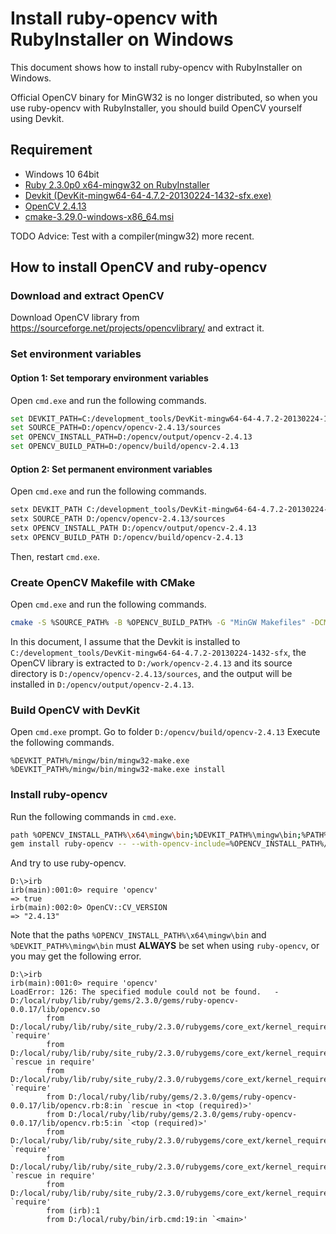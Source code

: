# Install ruby-opencv with RubyInstaller on Windows

This document shows how to install ruby-opencv with RubyInstaller on Windows.

Official OpenCV binary for MinGW32 is no longer distributed, so when you use ruby-opencv with RubyInstaller, you should build OpenCV yourself using Devkit.

## Requirement

- Windows 10 64bit
- [Ruby 2.3.0p0 x64-mingw32 on RubyInstaller](http://rubyinstaller.org/)
- [Devkit (DevKit-mingw64-64-4.7.2-20130224-1432-sfx.exe)](https://rubyinstaller.org/downloads/archives/)
- [OpenCV 2.4.13](https://sourceforge.net/projects/opencvlibrary/files/opencv-win/2.4.13/opencv-2.4.13.exe/download)
- [cmake-3.29.0-windows-x86_64.msi](https://cmake.org/)

TODO Advice: Test with a compiler(mingw32) more recent.

## How to install OpenCV and ruby-opencv

### Download and extract OpenCV

Download OpenCV library from https://sourceforge.net/projects/opencvlibrary/ and extract it.

### Set environment variables

#### Option 1: Set temporary environment variables

Open ```cmd.exe``` and run the following commands.

```bash
set DEVKIT_PATH=C:/development_tools/DevKit-mingw64-64-4.7.2-20130224-1432-sfx
set SOURCE_PATH=D:/opencv/opencv-2.4.13/sources
set OPENCV_INSTALL_PATH=D:/opencv/output/opencv-2.4.13
set OPENCV_BUILD_PATH=D:/opencv/build/opencv-2.4.13
```

#### Option 2: Set permanent environment variables

Open ```cmd.exe``` and run the following commands.

```bash
setx DEVKIT_PATH C:/development_tools/DevKit-mingw64-64-4.7.2-20130224-1432-sfx
setx SOURCE_PATH D:/opencv/opencv-2.4.13/sources
setx OPENCV_INSTALL_PATH D:/opencv/output/opencv-2.4.13
setx OPENCV_BUILD_PATH D:/opencv/build/opencv-2.4.13
```

Then, restart ```cmd.exe```.

### Create OpenCV Makefile with CMake

Open ```cmd.exe``` and run the following commands.

```bash
cmake -S %SOURCE_PATH% -B %OPENCV_BUILD_PATH% -G "MinGW Makefiles" -DCMAKE_INSTALL_PREFIX=%OPENCV_INSTALL_PATH% -DCMAKE_MAKE_PROGRAM=%DEVKIT_PATH%/mingw/bin/mingw32-make.exe -DCMAKE_C_COMPILER=%DEVKIT_PATH%/mingw/bin/gcc.exe -DCMAKE_CXX_COMPILER=%DEVKIT_PATH%/mingw/bin/g++.exe -DBUILD_PERF_TESTS=OFF -DBUILD_opencv_java=OFF
```

In this document, I assume that the Devkit is installed to ```C:/development_tools/DevKit-mingw64-64-4.7.2-20130224-1432-sfx```, the OpenCV library is extracted to ```D:/work/opencv-2.4.13``` and its source directory is ```D:/opencv/opencv-2.4.13/sources```, and the output will be installed in ```D:/opencv/output/opencv-2.4.13```.


### Build OpenCV with DevKit

Open ```cmd.exe``` prompt.
Go to folder ```D:/opencv/build/opencv-2.4.13```
Execute the following commands.

```
%DEVKIT_PATH%/mingw/bin/mingw32-make.exe
%DEVKIT_PATH%/mingw/bin/mingw32-make.exe install
```


### Install ruby-opencv

Run the following commands in ```cmd.exe```.

```bash
path %OPENCV_INSTALL_PATH%\x64\mingw\bin;%DEVKIT_PATH%\mingw\bin;%PATH%
gem install ruby-opencv -- --with-opencv-include=%OPENCV_INSTALL_PATH%/include --with-opencv-lib=%OPENCV_INSTALL_PATH%/x64/mingw/lib
```

And try to use ruby-opencv.

```
D:\>irb
irb(main):001:0> require 'opencv'
=> true
irb(main):002:0> OpenCV::CV_VERSION
=> "2.4.13"
```

Note that the paths ```%OPENCV_INSTALL_PATH%\x64\mingw\bin``` and ```%DEVKIT_PATH%\mingw\bin``` must **ALWAYS** be set when using ```ruby-opencv```, or you may get the following error.

```
D:\>irb
irb(main):001:0> require 'opencv'
LoadError: 126: The specified module could not be found.   - D:/local/ruby/lib/ruby/gems/2.3.0/gems/ruby-opencv-0.0.17/lib/opencv.so
        from D:/local/ruby/lib/ruby/site_ruby/2.3.0/rubygems/core_ext/kernel_require.rb:133:in `require'
        from D:/local/ruby/lib/ruby/site_ruby/2.3.0/rubygems/core_ext/kernel_require.rb:133:in `rescue in require'
        from D:/local/ruby/lib/ruby/site_ruby/2.3.0/rubygems/core_ext/kernel_require.rb:40:in `require'
        from D:/local/ruby/lib/ruby/gems/2.3.0/gems/ruby-opencv-0.0.17/lib/opencv.rb:8:in `rescue in <top (required)>'
        from D:/local/ruby/lib/ruby/gems/2.3.0/gems/ruby-opencv-0.0.17/lib/opencv.rb:5:in `<top (required)>'
        from D:/local/ruby/lib/ruby/site_ruby/2.3.0/rubygems/core_ext/kernel_require.rb:133:in `require'
        from D:/local/ruby/lib/ruby/site_ruby/2.3.0/rubygems/core_ext/kernel_require.rb:133:in `rescue in require'
        from D:/local/ruby/lib/ruby/site_ruby/2.3.0/rubygems/core_ext/kernel_require.rb:40:in `require'
        from (irb):1
        from D:/local/ruby/bin/irb.cmd:19:in `<main>'
```

